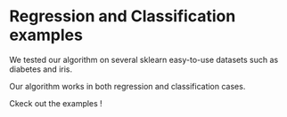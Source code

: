 Regression and Classification examples
===============================

We tested our algorithm on several sklearn easy-to-use datasets such as diabetes and iris.

Our algorithm works in both regression and classification cases.

Ckeck out the examples !
